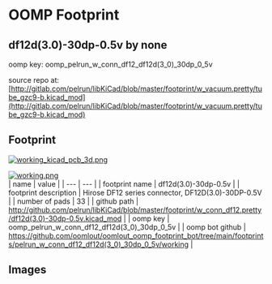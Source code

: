 # OOMP Footprint  
## df12d(3.0)-30dp-0.5v  by none  
  
oomp key: oomp_pelrun_w_conn_df12_df12d(3_0)_30dp_0_5v  
  
source repo at: [http://gitlab.com/pelrun/libKiCad/blob/master/footprint/w_vacuum.pretty/tube_gzc9-b.kicad_mod](http://gitlab.com/pelrun/libKiCad/blob/master/footprint/w_vacuum.pretty/tube_gzc9-b.kicad_mod)  
## Footprint  
  
[![working_kicad_pcb_3d.png](working_kicad_pcb_3d_600.png)](working_kicad_pcb_3d.png)  
  
[![working.png](working_600.png)](working.png)  
| name | value | 
| --- | --- | 
| footprint name | df12d(3.0)-30dp-0.5v | 
| footprint description | Hirose DF12 series connector, DF12D(3.0)-30DP-0.5V | 
| number of pads | 33 | 
| github path | http://github.com/pelrun/libKiCad/blob/master/footprint/w_conn_df12.pretty/df12d(3.0)-30dp-0.5v.kicad_mod | 
| oomp key | oomp_pelrun_w_conn_df12_df12d(3_0)_30dp_0_5v | 
| oomp bot github | https://github.com/oomlout/oomlout_oomp_footprint_bot/tree/main/footprints/pelrun_w_conn_df12_df12d(3_0)_30dp_0_5v/working | 
## Images  
